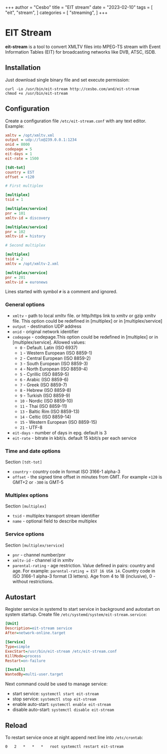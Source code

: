 +++
author = "Cesbo"
title = "EIT stream"
date = "2023-02-10"
tags = [
    "eit",
    "stream",
]
categories = [
    "streaming",
]
+++
# EIT Stream

**eit-stream** is a tool to convert XMLTV files into MPEG-TS stream with Event Information Tables (EIT) for broadcasting networks like DVB, ATSC, ISDB.
<!--more-->
## Installation

Just download single binary file and set execute permission:

```
curl -Lo /usr/bin/eit-stream http://cesbo.com/and/eit-stream
chmod +x /usr/bin/eit-stream
```

## Configuration

Create a configuration file `/etc/eit-stream.conf` with any text editor. Example:

```ini
xmltv = /opt/xmltv.xml
output = udp://lo@239.0.0.1:1234
onid = 8000
codepage = 5
eit-days = 1
eit-rate = 1500

[tdt-tot]
country = EST
offset = +120

# First multiplex

[multiplex]
tsid = 1

[multiplex/service]
pnr = 101
xmltv-id = discovery

[multiplex/service]
pnr = 102
xmltv-id = history

# Second multiplex

[multiplex]
tsid = 2
xmltv = /opt/xmltv-2.xml

[multiplex/service]
pnr = 201
xmltv-id = euronews
```

Lines started with symbol `#` is a comment and ignored.

### General options

- `xmltv` - path to local xmltv file. or http/https link to xmltv or gzip xmltv file. This option could be redefined in [multiplex] or in [multiplex/service]
- `output` - destination UDP address
- `onid` - original network identifier
- `codepage` - codepage.This option could be redefined in [multiplex] or in [multiplex/service]. Allowed values:
    - `0` - Default. Latin (ISO 6937)
    - `1` - Western European (ISO 8859-1)
    - `2` - Central European (ISO 8859-2)
    - `3` - South European (ISO 8859-3)
    - `4` - North European (ISO 8859-4)
    - `5` - Cyrillic (ISO 8859-5)
    - `6` - Arabic (ISO 8859-6)
    - `7` - Greek (ISO 8859-7)
    - `8` - Hebrew (ISO 8859-8)
    - `9` - Turkish (ISO 8859-9)
    - `10` - Nordic (ISO 8859-10)
    - `11` - Thai (ISO 8859-11)
    - `13` - Baltic Rim (ISO 8859-13)
    - `14` - Celtic (ISO 8859-14)
    - `15` - Western European (ISO 8859-15)
    - `21` - UTF-8
- `eit-days` - number of days in epg. default is 3
- `eit-rate` - bitrate in kbit/s. default 15 kbit/s per each service

### Time and date options

Section `[tdt-tot]`

- `country` - country code in format ISO 3166-1 alpha-3
- `offset` - the signed time offset in minutes from GMT. For example `+120` is GMT+2 or `-300` is GMT-5

### Multiplex options

Section `[multiplex]`

- `tsid` - multiplex transport stream identifier
- `name` - optional field to describe multiplex

### Service options

Section `[multiplex/service]`

- `pnr` - channel number/pnr
- `xmltv-id` - channel id in xmltv
- `parental-rating` - age restriction. Value defined in pairs: country and age. For example: `parental-rating = EST 16 USA 14`. Country code in ISO 3166-1 alpha-3 format (3 letters). Age from 4 to 18 (inclusive), 0 - without restrictions.

## Autostart

Register service in systemd to start service in background and autostart on system startup. Create file `/etc/systemd/system/eit-stream.service`:

```ini
[Unit]
Description=eit-stream service
After=network-online.target

[Service]
Type=simple
ExecStart=/usr/bin/eit-stream /etc/eit-stream.conf
KillMode=process
Restart=on-failure

[Install]
WantedBy=multi-user.target
```

Next command could be used to manage service:

- start service: `systemctl start eit-stream`
- stop service: `systemctl stop eit-stream`
- enable auto-start: `systemctl enable eit-stream`
- disable auto-start: `systemctl disable eit-stream`

## Reload

To restart service once at night append next line into `/etc/crontab`:

```
0   2   *   *   *   root systemctl restart eit-stream
```
